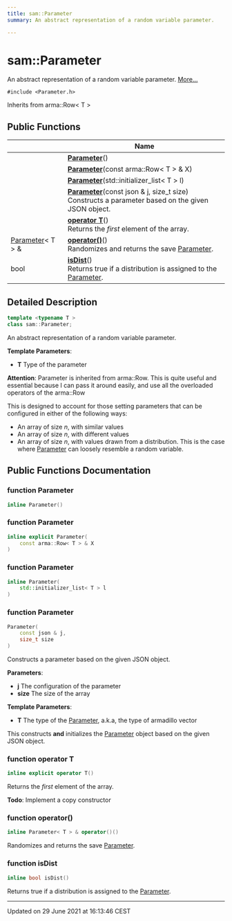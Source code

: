 ```yaml
---
title: sam::Parameter
summary: An abstract representation of a random variable parameter. 

---
```


# sam::Parameter



An abstract representation of a random variable parameter.  [More...](#detailed-description)


`#include <Parameter.h>`

Inherits from arma::Row< T >

## Public Functions

|                | Name           |
| -------------- | -------------- |
| | **[Parameter](/doxygen/Classes/classsam_1_1_parameter/#function-parameter)**() |
| | **[Parameter](/doxygen/Classes/classsam_1_1_parameter/#function-parameter)**(const arma::Row< T > & X) |
| | **[Parameter](/doxygen/Classes/classsam_1_1_parameter/#function-parameter)**(std::initializer_list< T > l) |
| | **[Parameter](/doxygen/Classes/classsam_1_1_parameter/#function-parameter)**(const json & j, size_t size)<br>Constructs a parameter based on the given JSON object.  |
| | **[operator T](/doxygen/Classes/classsam_1_1_parameter/#function-operator-t)**()<br>Returns the _first_ element of the array.  |
| [Parameter](/doxygen/Classes/classsam_1_1_parameter/)< T > & | **[operator()](/doxygen/Classes/classsam_1_1_parameter/#function-operator())**()<br>Randomizes and returns the save [Parameter](/doxygen/Classes/classsam_1_1_parameter/).  |
| bool | **[isDist](/doxygen/Classes/classsam_1_1_parameter/#function-isdist)**()<br>Returns true if a distribution is assigned to the [Parameter](/doxygen/Classes/classsam_1_1_parameter/).  |

## Detailed Description

```cpp
template <typename T >
class sam::Parameter;
```

An abstract representation of a random variable parameter. 

**Template Parameters**: 

  * **T** Type of the parameter 


**Attention**: Parameter<T> is inherited from arma::Row<T>. This is quite useful and essential because I can pass it around easily, and use all the overloaded operators of the arma::Row<T>

This is designed to account for those setting parameters that can be configured in either of the following ways:



* An array of size _n_, with similar values
* An array of size _n_, with different values
* An array of size _n_, with values drawn from a distribution. This is the case where [Parameter](/doxygen/Classes/classsam_1_1_parameter/) can loosely resemble a random variable.

## Public Functions Documentation

### function Parameter

```cpp
inline Parameter()
```


### function Parameter

```cpp
inline explicit Parameter(
    const arma::Row< T > & X
)
```


### function Parameter

```cpp
inline Parameter(
    std::initializer_list< T > l
)
```


### function Parameter

```cpp
Parameter(
    const json & j,
    size_t size
)
```

Constructs a parameter based on the given JSON object. 

**Parameters**: 

  * **j** The configuration of the parameter 
  * **size** The size of the array


**Template Parameters**: 

  * **T** The type of the [Parameter](/doxygen/Classes/classsam_1_1_parameter/), a.k.a, the type of armadillo vector 


This constructs **and** initializes the [Parameter](/doxygen/Classes/classsam_1_1_parameter/) object based on the given JSON object.


### function operator T

```cpp
inline explicit operator T()
```

Returns the _first_ element of the array. 

**Todo**: Implement a copy constructor 

### function operator()

```cpp
inline Parameter< T > & operator()()
```

Randomizes and returns the save [Parameter](/doxygen/Classes/classsam_1_1_parameter/). 

### function isDist

```cpp
inline bool isDist()
```

Returns true if a distribution is assigned to the [Parameter](/doxygen/Classes/classsam_1_1_parameter/). 

-------------------------------

Updated on 29 June 2021 at 16:13:46 CEST